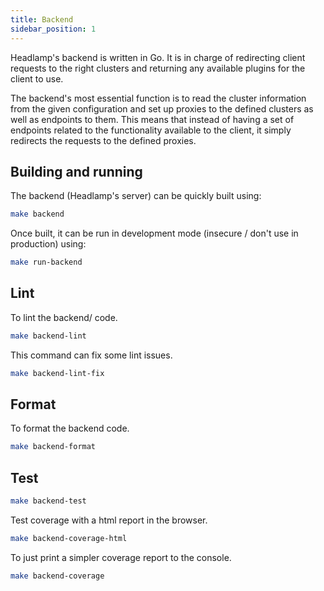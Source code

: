 ```yaml
---
title: Backend
sidebar_position: 1
---
```


Headlamp's backend is written in Go. It is in charge of redirecting
client requests to the right clusters and returning any available
plugins for the client to use.

The backend's most essential function is to read the cluster information
from the given configuration and set up proxies to the defined clusters as
well as endpoints to them. This means that instead of having a set of
endpoints related to the functionality available to the client, it simply
redirects the requests to the defined proxies.

## Building and running

The backend (Headlamp's server) can be quickly built using:

```bash
make backend
```

Once built, it can be run in development mode (insecure / don't use in production) using:

```bash
make run-backend
```

## Lint

To lint the backend/ code.

```bash
make backend-lint
```

This command can fix some lint issues.

```bash
make backend-lint-fix
```

## Format

To format the backend code.

```bash
make backend-format
```

## Test

```bash
make backend-test
```

Test coverage with a html report in the browser.

```bash
make backend-coverage-html
```

To just print a simpler coverage report to the console.
```bash
make backend-coverage
```

